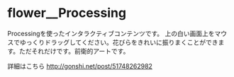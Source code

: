 flower__Processing
==================
Processingを使ったインタラクティブコンテンツです。
上の白い画面上をマウスでゆっくりドラッグしてください。花びらをきれいに振りまくことができます。ただそれだけです。前衛的アートです。

詳細はこちら http://gonshi.net/post/51748262982
